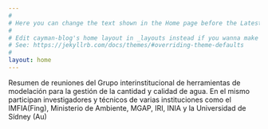 ```yaml
---
#
# Here you can change the text shown in the Home page before the Latest Posts section.
#
# Edit cayman-blog's home layout in _layouts instead if you wanna make some changes
# See: https://jekyllrb.com/docs/themes/#overriding-theme-defaults
#
layout: home
---
```


Resumen de reuniones del Grupo interinstitucional de herramientas de modelación para la gestión de la cantidad y calidad de agua.
En el mismo participan investigadores y técnicos de varias instituciones como el IMFIA(Fing), Ministerio de Ambiente, MGAP, IRI, INIA y la Universidad de Sídney (Au) 

